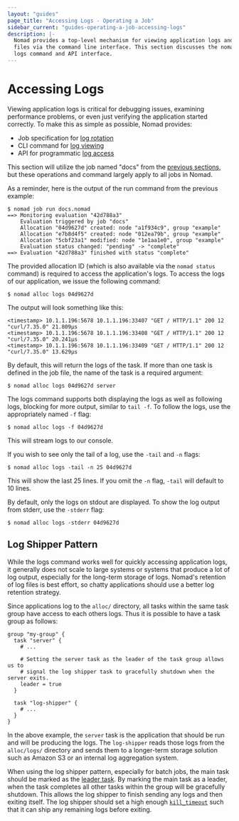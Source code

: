 ```yaml
---
layout: "guides"
page_title: "Accessing Logs - Operating a Job"
sidebar_current: "guides-operating-a-job-accessing-logs"
description: |-
  Nomad provides a top-level mechanism for viewing application logs and data
  files via the command line interface. This section discusses the nomad alloc
  logs command and API interface.
---
```


# Accessing Logs

Viewing application logs is critical for debugging issues, examining performance
problems, or even just verifying the application started correctly. To make this
as simple as possible, Nomad provides:

- Job specification for [log rotation](/docs/job-specification/logs.html)
- CLI command for [log viewing](/docs/commands/alloc/logs.html)
- API for programmatic [log access](/api/client.html#stream-logs)

This section will utilize the job named "docs" from the [previous
sections](/guides/operating-a-job/submitting-jobs.html), but these operations
and command largely apply to all jobs in Nomad.

As a reminder, here is the output of the run command from the previous example:

```text
$ nomad job run docs.nomad
==> Monitoring evaluation "42d788a3"
    Evaluation triggered by job "docs"
    Allocation "04d9627d" created: node "a1f934c9", group "example"
    Allocation "e7b8d4f5" created: node "012ea79b", group "example"
    Allocation "5cbf23a1" modified: node "1e1aa1e0", group "example"
    Evaluation status changed: "pending" -> "complete"
==> Evaluation "42d788a3" finished with status "complete"
```

The provided allocation ID (which is also available via the `nomad status`
command) is required to access the application's logs. To access the logs of our
application, we issue the following command:

```shell
$ nomad alloc logs 04d9627d
```

The output will look something like this:

```text
<timestamp> 10.1.1.196:5678 10.1.1.196:33407 "GET / HTTP/1.1" 200 12 "curl/7.35.0" 21.809µs
<timestamp> 10.1.1.196:5678 10.1.1.196:33408 "GET / HTTP/1.1" 200 12 "curl/7.35.0" 20.241µs
<timestamp> 10.1.1.196:5678 10.1.1.196:33409 "GET / HTTP/1.1" 200 12 "curl/7.35.0" 13.629µs
```

By default, this will return the logs of the task. If more than one task is
defined in the job file, the name of the task is a required argument:

```shell
$ nomad alloc logs 04d9627d server
```

The logs command supports both displaying the logs as well as following logs,
blocking for more output, similar to `tail -f`. To follow the logs, use the
appropriately named `-f` flag:

```shell
$ nomad alloc logs -f 04d9627d
```

This will stream logs to our console.

If you wish to see only the tail of a log, use the `-tail` and `-n` flags:

```shell
$ nomad alloc logs -tail -n 25 04d9627d
```
This will show the last 25 lines. If you omit the `-n` flag, `-tail` will
default to 10 lines.

By default, only the logs on stdout are displayed. To show the log output from
stderr, use the `-stderr` flag:

```shell
$ nomad alloc logs -stderr 04d9627d
```

## Log Shipper Pattern

While the logs command works well for quickly accessing application logs, it
generally does not scale to large systems or systems that produce a lot of log
output, especially for the long-term storage of logs. Nomad's retention of log
files is best effort, so chatty applications should use a better log retention
strategy.

Since applications log to the `alloc/` directory, all tasks within the same task
group have access to each others logs. Thus it is possible to have a task group
as follows:

```hcl
group "my-group" {
  task "server" {
    # ...

    # Setting the server task as the leader of the task group allows us to
    # signal the log shipper task to gracefully shutdown when the server exits.
    leader = true
  }

  task "log-shipper" {
    # ...
  }
}
```

In the above example, the `server` task is the application that should be run
and will be producing the logs. The `log-shipper` reads those logs from the
`alloc/logs/` directory and sends them to a longer-term storage solution such as
Amazon S3 or an internal log aggregation system.

When using the log shipper pattern, especially for batch jobs, the main task
should be marked as the [leader task](/docs/job-specification/task.html#leader).
By marking the main task as a leader, when the task completes all other tasks
within the group will be gracefully shutdown. This allows the log shipper to
finish sending any logs and then exiting itself. The log shipper should set a
high enough [`kill_timeout`](/docs/job-specification/task.html#kill_timeout)
such that it can ship any remaining logs before exiting.

